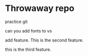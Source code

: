 # Throwaway repo

practice git

can you add fonts to vs

add feature. This is the second feature.

this is the third feature.
